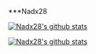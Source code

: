 ***Nadx28

[![Nadx28's github stats](https://github-readme-stats.vercel.app/api?username=Nadx28&count_private=true&show_icons=true)](https://github.com/Nadx28/github-readme-stats)

[![Nadx28's github stats](https://github-readme-stats.vercel.app/api?username=Nadx28&count_private=true&show_icons=true&theme=radical)](https://github.com/Nadx28/github-readme-stats)



